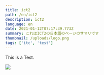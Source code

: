 ```yaml
---
title: ict2
path: /en/ict2
description: ict2
language: en
date: 2021-01-12T07:17:39.773Z
summary: これはICT2の日本語のページのサマリです
thumbnail: /uploads/logo.png
tags: ['itc', 'test']
---
```

This is a Test.


![](/uploads/logo.png)